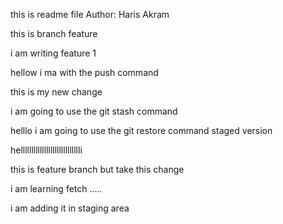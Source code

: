 this is readme file
Author: Haris Akram

this is branch feature

i am writing feature 1

hellow i ma with the push command

this is my new change
 
 i am going to use the git stash command

 helllo i am going to use the git restore command staged version

 helllllllllllllllllllllllllllli

 
this is feature branch but take this change


i am learning fetch .....

i am adding it in staging area
